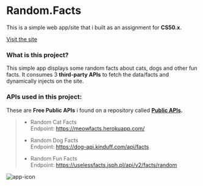 # Random.Facts 
This is a simple web app/site that i built as an assignment for __CS50.x__.

[Visit the site](https://anas-shakeel.github.io/random-facts)

### What is this project?
This simple app displays some random facts about cats, dogs and other fun facts.
It consumes 3 __third-party APIs__ to fetch the data/facts and dynamically injects on the site.

### APIs used in this project:
These are __Free Public APIs__ i found on a repository called __[Public APIs](https://github.com/public-apis/public-apis).__

> - Random Cat Facts <br>
> Endpoint: https://meowfacts.herokuapp.com/
>
> - Random Dog Facts <br>
> Endpoint: https://dog-api.kinduff.com/api/facts
> 
> - Random Fun Facts <br>
> Endpoint: https://uselessfacts.jsph.pl/api/v2/facts/random



![app-icon](assets/app_icon.ico)
